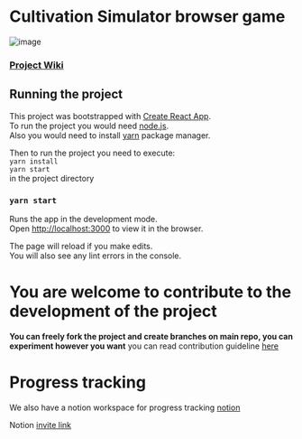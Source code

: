# Cultivation Simulator browser game

![image](https://github.com/SoulDancer27/cultivation-simulator/assets/34806883/0f999b12-c958-4996-aa41-ef5a082342e1)

### [Project Wiki](https://github.com/SoulDancer27/cultivation-simulator/wiki)
## Running the project

This project was bootstrapped with [Create React App](https://github.com/facebook/create-react-app).\
To run the project you would need [node.js](https://nodejs.org/en).\
Also you would need to install [yarn](https://classic.yarnpkg.com/lang/en/docs/install/#windows-stable) package manager.

Then to run the project you need to execute:\
`yarn install`\
`yarn start`\
in the project directory

### `yarn start`

Runs the app in the development mode.\
Open [http://localhost:3000](http://localhost:3000) to view it in the browser.

The page will reload if you make edits.\
You will also see any lint errors in the console.

# You are welcome to contribute to the development of the project
**You can freely fork the project and create branches on main repo, you can experiment however you want**
you can read contribution guideline [here](/CONTRIBUTING.md)

# Progress tracking
We also have a notion workspace for progress tracking
[notion](https://www.notion.so/Cultivation-Simulator-927db0045f05489294cf198071cbd216)

Notion [invite link](https://www.notion.so/invite/48b707e7d61c4fd485c68b9adc7fb3e0e8856bea)

